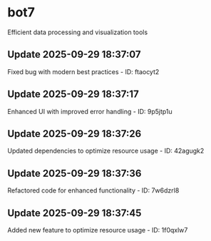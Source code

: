 # bot7
Efficient data processing and visualization tools

## Update 2025-09-29 18:37:07
Fixed bug with modern best practices - ID: ftaocyt2


## Update 2025-09-29 18:37:17
Enhanced UI with improved error handling - ID: 9p5jtp1u


## Update 2025-09-29 18:37:26
Updated dependencies to optimize resource usage - ID: 42agugk2


## Update 2025-09-29 18:37:36
Refactored code for enhanced functionality - ID: 7w6dzrl8


## Update 2025-09-29 18:37:45
Added new feature to optimize resource usage - ID: 1f0qxlw7

